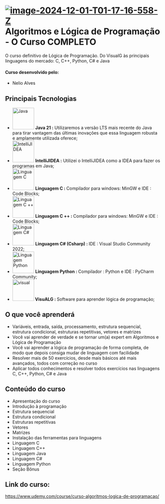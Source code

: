 
# <a href="https://imgbb.com/"><img src="https://i.ibb.co/41NVDPM/image-2024-12-01-T01-17-16-558-Z.png" alt="image-2024-12-01-T01-17-16-558-Z" border="0"></a> Algoritmos e Lógica de Programação - O Curso COMPLETO

O curso definitivo de Lógica de Programação. Do VisualG às principais linguagens do mercado: C, C++, Python, C# e Java

#### Curso desenvolvido pelo:
- Nelio Alves

## Principais Tecnologias

- <img width="70px" src="https://cdn.jsdelivr.net/gh/devicons/devicon@latest/icons/java/java-original-wordmark.svg" title = "Java" /> <b>Java 21 :</b> Utilizaremos a versão LTS mais recente do Java para tirar vantagem das últimas inovações que essa linguagem robusta e amplamente utilizada oferece;
- <img width="70px" src="https://cdn.jsdelivr.net/gh/devicons/devicon@latest/icons/intellij/intellij-original.svg" title = "IntelliJIDEA" /> <b>IntelliJIDEA :</b> Utilizei o IntelliJIDEA como a IDEA para fazer os programas em Java;
- <img width="70px" src="https://cdn.jsdelivr.net/gh/devicons/devicon@latest/icons/c/c-original.svg" title = "Linguagem C"/> <b> Linguagem C : </b> Compilador para windows: MinGW e IDE : Code Blocks;
- <img width="70px" src="https://cdn.jsdelivr.net/gh/devicons/devicon@latest/icons/cplusplus/cplusplus-original.svg" title = "Linguagem C ++"/> <b> Linguagem C ++ : </b> Compilador para windows: MinGW e IDE : Code Blocks;
- <img width="70px" src="https://cdn.jsdelivr.net/gh/devicons/devicon@latest/icons/csharp/csharp-original.svg" title = "Linguagem C# "/> <b> Linguagem C# (Csharp) : </b>  IDE : Visual Studio Community 2022;
- <img width="70px" src="https://cdn.jsdelivr.net/gh/devicons/devicon@latest/icons/python/python-original-wordmark.svg" title = "Linguagem Python "/> <b> Linguagem Python : </b> Compilador : Python e  IDE : PyCharm Community;
- <img width="70px" src="https://i.ibb.co/KbFS7Gc/visual.jpg" alt="visual" border="0" title = "VisualG "><b> VisuALG : </b> Software para aprender lógica de programação;
## O que você aprenderá
- Variáveis, entrada, saída, processamento, estrutura sequencial, estrutura condicional, estruturas repetitivas, vetores e matrizes
- Você vai aprender de verdade e se tornar um(a) expert em Algoritmos e Lógica de Programação
- Você vai aprender a lógica de programação de forma completa, de modo que depois consiga mudar de linguagem com facilidade
- Resolver mais de 50 exercícios, desde mais básicos até mais avançados, todos com correção no curso
- Aplicar todos conhecimentos e resolver todos exercícios nas linguagens C, C++, Python, C# e Java

## Conteúdo do curso
- Apresentação do curso
- Introdução à programação
- Estrutura sequencial
- Estrutura condicional
- Estruturas repetitivas
- Vetores
- Matrizes
- Instalação das ferramentas para linguagens
- Linguagem C
- Linguagem C++
- Linguagem Java
- Linguagem C#
- Linguagem Python
- Seção Bônus


## Link do curso:

https://www.udemy.com/course/curso-algoritmos-logica-de-programacao/







